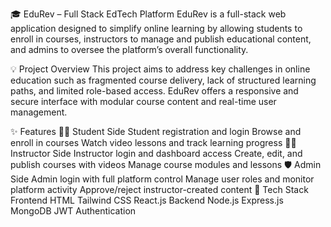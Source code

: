 🎓 EduRev – Full Stack EdTech Platform
EduRev is a full-stack web application designed to simplify online learning by allowing students to enroll in courses, instructors to manage and publish educational content, and admins to oversee the platform’s overall functionality.

💡 Project Overview
This project aims to address key challenges in online education such as fragmented course delivery, lack of structured learning paths, and limited role-based access. EduRev offers a responsive and secure interface with modular course content and real-time user management.

✨ Features
🧑‍🎓 Student Side
Student registration and login
Browse and enroll in courses
Watch video lessons and track learning progress
👨‍🏫 Instructor Side
Instructor login and dashboard access
Create, edit, and publish courses with videos
Manage course modules and lessons
🛡️ Admin Side
Admin login with full platform control
Manage user roles and monitor platform activity
Approve/reject instructor-created content
🔧 Tech Stack
Frontend
HTML
Tailwind CSS
React.js
Backend
Node.js
Express.js
MongoDB
JWT Authentication
